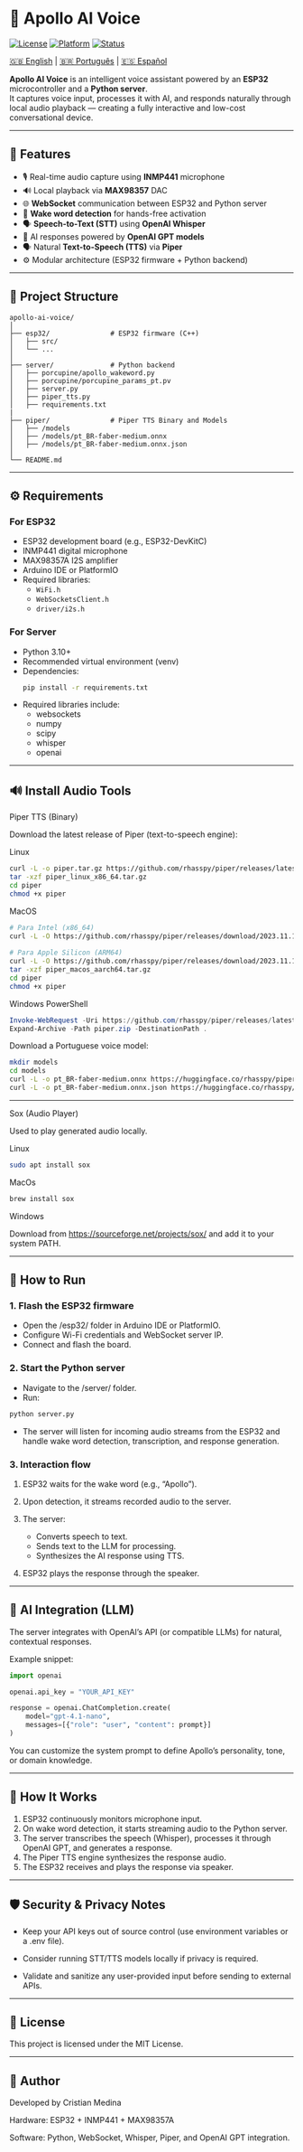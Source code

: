 # 🤖 Apollo AI Voice

[![License](https://img.shields.io/badge/license-MIT-blue.svg)](LICENSE)
[![Platform](https://img.shields.io/badge/platform-ESP32%20%7C%20Python-yellow.svg)]()
[![Status](https://img.shields.io/badge/status-active-success.svg)]()


[🇬🇧 English](README.md) | [🇧🇷 Português](README.pt_br.md) | [🇪🇸 Español](README.es.md)

**Apollo AI Voice** is an intelligent voice assistant powered by an **ESP32** microcontroller and a **Python server**.  
It captures voice input, processes it with AI, and responds naturally through local audio playback — creating a fully interactive and low-cost conversational device.

---

## 🧩 Features
- 🎙️ Real-time audio capture using **INMP441** microphone  
- 🔊 Local playback via **MAX98357** DAC  
- 🌐 **WebSocket** communication between ESP32 and Python server  
- 🧠 **Wake word detection** for hands-free activation  
- 🗣️ **Speech-to-Text (STT)** using **OpenAI Whisper**  
- 🤖 AI responses powered by **OpenAI GPT models**  
- 🗣️ Natural **Text-to-Speech (TTS)** via **Piper**  
- ⚙️ Modular architecture (ESP32 firmware + Python backend)  

---

## 📁 Project Structure
```plaintext
apollo-ai-voice/
│
├── esp32/               # ESP32 firmware (C++)
│   ├── src/
│   └── ...
│
├── server/              # Python backend
│   ├── porcupine/apollo_wakeword.py
│   ├── porcupine/porcupine_params_pt.pv
│   ├── server.py
│   ├── piper_tts.py
│   ├── requirements.txt
|
├── piper/               # Piper TTS Binary and Models
│   ├── /models
│   ├── /models/pt_BR-faber-medium.onnx
│   ├── /models/pt_BR-faber-medium.onnx.json
│
└── README.md
````

---

## ⚙️ Requirements

### For ESP32
- ESP32 development board (e.g., ESP32-DevKitC)
- INMP441 digital microphone
- MAX98357A I2S amplifier
- Arduino IDE or PlatformIO
- Required libraries:
  - `WiFi.h`
  - `WebSocketsClient.h`
  - `driver/i2s.h`

### For Server
- Python 3.10+
- Recommended virtual environment (venv)
- Dependencies:
  ```bash
  pip install -r requirements.txt
  ```
- Required libraries include:
    - websockets
    - numpy
    - scipy
    - whisper
    - openai

---

## 🔊 Install Audio Tools

Piper TTS (Binary)

Download the latest release of Piper (text-to-speech engine):

Linux
```bash
curl -L -o piper.tar.gz https://github.com/rhasspy/piper/releases/latest/download/piper_linux_x86_64.tar.gz
tar -xzf piper_linux_x86_64.tar.gz
cd piper
chmod +x piper
````

MacOS
```bash
# Para Intel (x86_64)
curl -L -O https://github.com/rhasspy/piper/releases/download/2023.11.14-2/piper_macos_x86_64.tar.gz
   
# Para Apple Silicon (ARM64)
curl -L -O https://github.com/rhasspy/piper/releases/download/2023.11.14-2/piper_macos_aarch64.tar.gz
tar -xzf piper_macos_aarch64.tar.gz
cd piper
chmod +x piper
```

Windows PowerShell
```powershell
Invoke-WebRequest -Uri https://github.com/rhasspy/piper/releases/latest/download/piper_windows_amd64.zip -OutFile piper.zip
Expand-Archive -Path piper.zip -DestinationPath .
```

Download a Portuguese voice model:

```bash
mkdir models
cd models
curl -L -o pt_BR-faber-medium.onnx https://huggingface.co/rhasspy/piper-voices/resolve/v1.0.0/pt/pt_BR/faber/medium/pt_BR-faber-medium.onnx
curl -L -o pt_BR-faber-medium.onnx.json https://huggingface.co/rhasspy/piper-voices/resolve/v1.0.0/pt/pt_BR/faber/medium/pt_BR-faber-medium.onnx.json
```

---

Sox (Audio Player)

Used to play generated audio locally.

Linux
```bash
sudo apt install sox
```

MacOs
```bash
brew install sox
```

Windows

Download from https://sourceforge.net/projects/sox/
and add it to your system PATH.

---

## 🚀 How to Run

### 1. Flash the ESP32 firmware
- Open the /esp32/ folder in Arduino IDE or PlatformIO.
- Configure Wi-Fi credentials and WebSocket server IP.
- Connect and flash the board.

### 2. Start the Python server

- Navigate to the /server/ folder.
- Run:
```bash
python server.py
```
- The server will listen for incoming audio streams from the ESP32 and handle wake word detection, transcription, and response generation.

### 3. Interaction flow

1. ESP32 waits for the wake word (e.g., “Apollo”).
2. Upon detection, it streams recorded audio to the server.
3. The server:
    - Converts speech to text.
    - Sends text to the LLM for processing.
    - Synthesizes the AI response using TTS.

4. ESP32 plays the response through the speaker.


---


## 🧠 AI Integration (LLM)

The server integrates with OpenAI’s API (or compatible LLMs) for natural, contextual responses.

Example snippet:
```python
import openai

openai.api_key = "YOUR_API_KEY"

response = openai.ChatCompletion.create(
    model="gpt-4.1-nano",
    messages=[{"role": "user", "content": prompt}]
)

```
You can customize the system prompt to define Apollo’s personality, tone, or domain knowledge.

---

## 🧠 How It Works

1. ESP32 continuously monitors microphone input.
2. On wake word detection, it starts streaming audio to the Python server.
3. The server transcribes the speech (Whisper), processes it through OpenAI GPT, and generates a response.
4. The Piper TTS engine synthesizes the response audio.
5. The ESP32 receives and plays the response via speaker.

---

## 🛡️ Security & Privacy Notes

- Keep your API keys out of source control (use environment variables or a .env file).

- Consider running STT/TTS models locally if privacy is required.

- Validate and sanitize any user-provided input before sending to external APIs.

---

## 📜 License

This project is licensed under the MIT License.

---

## 💬 Author

Developed by Cristian Medina

Hardware: ESP32 + INMP441 + MAX98357A

Software: Python, WebSocket, Whisper, Piper, and OpenAI GPT integration.